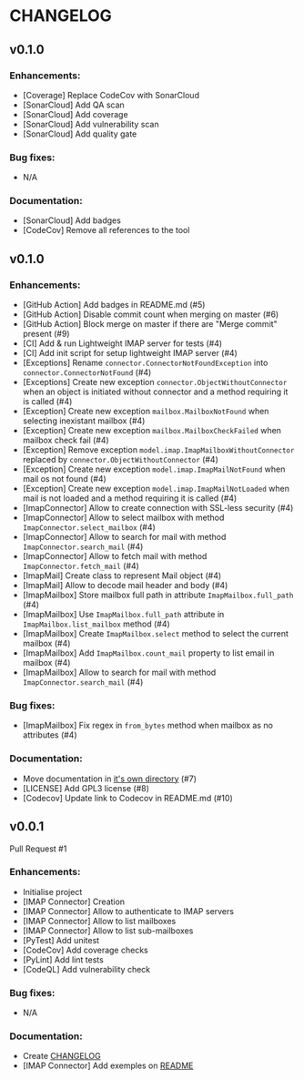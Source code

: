 # CHANGELOG

## v0.1.0

### Enhancements:
- [Coverage] Replace CodeCov with SonarCloud
- [SonarCloud] Add QA scan
- [SonarCloud] Add coverage
- [SonarCloud] Add vulnerability scan
- [SonarCloud] Add quality gate

### Bug fixes:
- N/A

### Documentation:
- [SonarCloud] Add badges
- [CodeCov] Remove all references to the tool

## v0.1.0

### Enhancements:
- [GitHub Action] Add badges in README.md (#5)
- [GitHub Action] Disable commit count when merging on master (#6)
- [GitHub Action] Block merge on master if there are "Merge commit" present (#9)
- [CI] Add & run Lightweight IMAP server for tests (#4)
- [CI] Add init script for setup lightweight IMAP server (#4)
- [Exceptions] Rename `connector.ConnectorNotFoundException` into `connector.ConnectorNotFound` (#4)
- [Exceptions] Create new exception `connector.ObjectWithoutConnector` when an object is initiated without connector and a method requiring it is called (#4)
- [Exception] Create new exception `mailbox.MailboxNotFound` when selecting inexistant mailbox (#4)
- [Exception] Create new exception `mailbox.MailboxCheckFailed` when mailbox check fail (#4)
- [Exception] Remove exception `model.imap.ImapMailboxWithoutConnector` replaced by `connector.ObjectWithoutConnector` (#4)
- [Exception] Create new exception `model.imap.ImapMailNotFound` when mail os not found (#4)
- [Exception] Create new exception `model.imap.ImapMailNotLoaded` when mail is not loaded and a method requiring it is called (#4)
- [ImapConnector] Allow to create connection with SSL-less security (#4)
- [ImapConnector] Allow to select mailbox with method `ImapConnector.select_mailbox` (#4)
- [ImapConnector] Allow to search for mail with method `ImapConnector.search_mail` (#4)
- [ImapConnector] Allow to fetch mail with method `ImapConnector.fetch_mail` (#4)
- [ImapMail] Create class to represent Mail object (#4)
- [ImapMail] Allow to decode mail header and body (#4)
- [ImapMailbox] Store mailbox full path in attribute `ImapMailbox.full_path` (#4)
- [ImapMailbox] Use `ImapMailbox.full_path` attribute in `ImapMailbox.list_mailbox` method (#4)
- [ImapMailbox] Create `ImapMailbox.select` method to select the current mailbox (#4)
- [ImapMailbox] Add `ImapMailbox.count_mail` property to list email in mailbox (#4)
- [ImapMailbox] Allow to search for mail with method `ImapConnector.search_mail` (#4)

### Bug fixes:
- [ImapMailbox] Fix regex in `from_bytes` method when mailbox as no attributes (#4)

### Documentation:
- Move documentation in [it's own directory](documentation/) (#7)
- [LICENSE] Add GPL3 license (#8)
- [Codecov] Update link to Codecov in README.md (#10)

## v0.0.1

Pull Request #1

### Enhancements:
- Initialise project
- [IMAP Connector] Creation
- [IMAP Connector] Allow to authenticate to IMAP servers
- [IMAP Connector] Allow to list mailboxes
- [IMAP Connector] Allow to list sub-mailboxes
- [PyTest] Add unitest
- [CodeCov] Add coverage checks
- [PyLint] Add lint tests
- [CodeQL] Add vulnerability check

### Bug fixes:
- N/A

### Documentation:
- Create [CHANGELOG](CHANGELOG.md)
- [IMAP Connector] Add exemples on [README](README.md)
